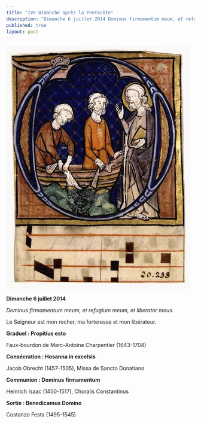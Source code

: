 ```yaml
---
title: "IVe Dimanche après la Pentecôte"
description: "Dimanche 6 juillet 2014 Dominus firmamentum meum, et refugium meum, et liberator meus. Le Seigneur est mon rocher, ma forteresse et mon libérateur. Graduel : Propitius esto Faux-bourdon de Marc-Antoine Charpentier (1643-1704) Consécration : Hosanna in..."
published: true
layout: post
---
```



![](/images/2014-07-05-peche-miraculeuse.jpg)

**Dimanche 6 juillet 2014**

*Dominus firmamentum meum, et refugium meum, et liberator meus.*

Le Seigneur est mon rocher, ma forteresse et mon libérateur.

**Graduel : Propitius esto**

Faux-bourdon de Marc-Antoine Charpentier (1643-1704)

**Consécration : Hosanna in excelsis**

Jacob Obrecht (1457-1505), Missa de Sancto Donatiano

**Communion : Dominus firmamentum**

Heinrich Isaac (1450-1517), Choralis Constantinus

**Sortie : Benedicamus Domino**

Costanzo Festa (1495-1545)